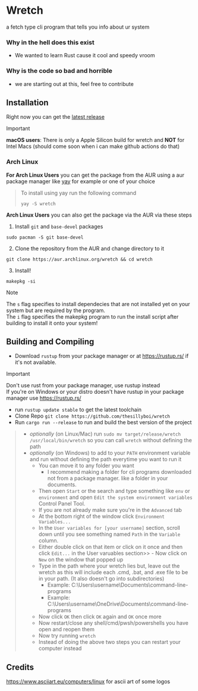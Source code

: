 # Wretch
a fetch type cli program that tells you info about ur system

### Why in the hell does this exist
- We wanted to learn Rust cause it cool and speedy vroom

### Why is the code so bad and horrible
- we are starting out at this, feel free to contribute

## Installation
Right now you can get the [latest release](https://github.com/thesillyboi/wretch/releases/latest)<br />
> [!IMPORTANT]
> **macOS users**: There is only a Apple Silicon build for wretch and **NOT** for Intel Macs (should come soon when i can make github actions do that)

### Arch Linux
**For Arch Linux Users** you can get the package from the AUR using a aur package manager like [yay](https://github.com/Jguer/yay) for example or one of your choice<br />
> To install using yay run the following command
>```shell
>yay -S wretch
>```
**Arch Linux Users** you can also get the package via the AUR via these steps
1. Install `git` and `base-devel` packages
```shell
sudo pacman -S git base-devel
```
2. Clone the repository from the AUR and change directory to it
```shell
git clone https://aur.archlinux.org/wretch && cd wretch
```
3. Install!
```shell
makepkg -si
```
> [!NOTE]
> The `s` flag specifies to install dependecies that are not installed yet on your system but are required by the program.<br />
> The `i` flag specifies the makepkg program to run the install script after building to install it onto your system!

## Building and Compiling 
 - Download `rustup` from your package manager or at https://rustup.rs/ if it's not available.
> [!IMPORTANT]
   > Don't use rust from your package manager,
   > use rustup instead<br />
   > If you're on Windows or your distro doesn't have rustup in your package manager use https://rustup.rs/
 - run `rustup update stable` to get the latest toolchain
 - Clone Repo `git clone https://github.com/thesillyboi/wretch`
 - Run `cargo run --release` to run and build the best version of the project
> - *optionally* (on Linux/Mac) run `sudo mv target/release/wretch /usr/local/bin/wretch` so you can call `wretch` without defining the path
> - *optionally* (on Windows) to add to your `PATH` environment variable and run without defining the path everytime you want to run it
>   - You can move it to any folder you want
>     - I recommend making a folder for cli programs downloaded not from a package manager. like a folder in your documents.
>   - Then open `Start` or the search and type something like `env` or `environment` and open `Edit the system environment variables` Control Panel Tool.
>   - If you are not already make sure you're in the `Advanced` tab
>   - At the bottom right of the window click `Environment Variables...`
>   - In the `User variables for [your username]` section, scroll down until you see something named `Path` in the `Variable` column.
>   - Either double click on that item or click on it once and then click `Edit...` in the User varuables section>>   - Now click on `New` on the window that popped up
>   - Type in the path where your wretch lies but, leave out the wretch as this will include each .cmd, .bat, and .exe file to be in your path. (It also doesn't go into subdirectories)
>     - Example: C:\Users\username\Documents\command-line-programs
>     - Example: C:\Users\username\OneDrive\Documents\command-line-programs
>   - Now click `OK` then click `OK` again and `OK` once more
>   - Now restart/close any shell/cmd/pwsh/powershells you have open and reopen them
>   - Now try running `wretch`
>   - Instead of doing the above two steps you can restart your computer instead

## Credits
https://www.asciiart.eu/computers/linux for ascii art of some logos

